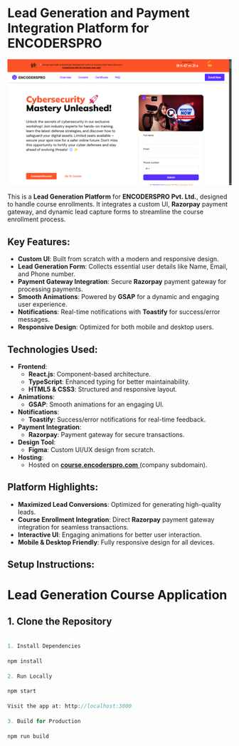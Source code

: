 # **Lead Generation and Payment Integration Platform for ENCODERSPRO** 

![Landing Page](https://github.com/devjadiya/Encoderspro/blob/main/public/images/Encoderspro_cybersecurity_course_desktop.png)

This is a **Lead Generation Platform** for **ENCODERSPRO Pvt. Ltd.**, designed to handle course enrollments. It integrates a custom UI, **Razorpay** payment gateway, and dynamic lead capture forms to streamline the course enrollment process.

## **Key Features:**

- **Custom UI**: Built from scratch with a modern and responsive design.
- **Lead Generation Form**: Collects essential user details like Name, Email, and Phone number.
- **Payment Gateway Integration**: Secure **Razorpay** payment gateway for processing payments.
- **Smooth Animations**: Powered by **GSAP** for a dynamic and engaging user experience.
- **Notifications**: Real-time notifications with **Toastify** for success/error messages.
- **Responsive Design**: Optimized for both mobile and desktop users.

## **Technologies Used:**

- **Frontend**:
  - **React.js**: Component-based architecture.
  - **TypeScript**: Enhanced typing for better maintainability.
  - **HTML5 & CSS3**: Structured and responsive layout.
- **Animations**:
  - **GSAP**: Smooth animations for an engaging UI.
- **Notifications**:
  - **Toastify**: Success/error notifications for real-time feedback.
- **Payment Integration**:
  - **Razorpay**: Payment gateway for secure transactions.
- **Design Tool**:
  - **Figma**: Custom UI/UX design from scratch.
- **Hosting**:
  - Hosted on <a href="https://course.encoderspro.com/">**course.encoderspro.com** </a> (company subdomain).

## **Platform Highlights:**

- **Maximized Lead Conversions**: Optimized for generating high-quality leads.
- **Course Enrollment Integration**: Direct **Razorpay** payment gateway integration for seamless transactions.
- **Interactive UI**: Engaging animations for better user interaction.
- **Mobile & Desktop Friendly**: Fully responsive design for all devices.

## **Setup Instructions:**

# Lead Generation Course Application

## 1. Clone the Repository

```javascript

1. Install Dependencies

npm install

2. Run Locally

npm start

Visit the app at: http://localhost:3000

3. Build for Production

npm run build
